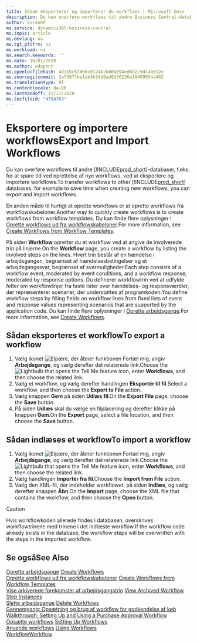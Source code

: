 ```yaml
---
title: Sådan eksporterer og importerer du workflows | Microsoft Docs
description: Du kan overføre workflows til andre Business Central-databaser, f.eks. for at spare tid ved oprettelse af nye workflows, ved at eksportere og importere workflows.
author: SorenGP
ms.service: dynamics365-business-central
ms.topic: article
ms.devlang: na
ms.tgt_pltfrm: na
ms.workload: na
ms.search.keywords: ''
ms.date: 10/01/2020
ms.author: edupont
ms.openlocfilehash: 4d11bc57066c0124bcb004894ed6b2c9dc4b812e
ms.sourcegitcommit: 2e7307fbe1eb3b34d0ad9356226a19409054a402
ms.translationtype: HT
ms.contentlocale: da-DK
ms.lasthandoff: 12/17/2020
ms.locfileid: "4754763"
---
```

# <a name="export-and-import-workflows"></a><span data-ttu-id="627e3-103">Eksportere og importere workflows</span><span class="sxs-lookup"><span data-stu-id="627e3-103">Export and Import Workflows</span></span>
<span data-ttu-id="627e3-104">Du kan overføre workflows til andre [!INCLUDE[prod_short](includes/prod_short.md)]-databaser, f.eks. for at spare tid ved oprettelse af nye workflows, ved at eksportere og importere workflows.</span><span class="sxs-lookup"><span data-stu-id="627e3-104">To transfer workflows to other [!INCLUDE[prod_short](includes/prod_short.md)] databases, for example to save time when creating new workflows, you can export and import workflows.</span></span>  

 <span data-ttu-id="627e3-105">En anden måde til hurtigt at oprette workflows er at oprette workflows fra workflowskabeloner.</span><span class="sxs-lookup"><span data-stu-id="627e3-105">Another way to quickly create workflows is to create workflows from workflow templates.</span></span> <span data-ttu-id="627e3-106">Du kan finde flere oplysninger i [Oprette workflows ud fra workflowskabeloner](across-how-to-create-workflows-from-workflow-templates.md).</span><span class="sxs-lookup"><span data-stu-id="627e3-106">For more information, see [Create Workflows from Workflow Templates](across-how-to-create-workflows-from-workflow-templates.md).</span></span>  

 <span data-ttu-id="627e3-107">På siden **Workflow** opretter du et workflow ved at angive de involverede trin på linjerne.</span><span class="sxs-lookup"><span data-stu-id="627e3-107">On the **Workflow** page, you create a workflow by listing the involved steps on the lines.</span></span> <span data-ttu-id="627e3-108">Hvert trin består af en hændelse i arbejdsgangen, begrænset af hændelsesbetingelser og et arbejdsgangssvar, begrænset af svarmuligheder.</span><span class="sxs-lookup"><span data-stu-id="627e3-108">Each step consists of a workflow event, moderated by event conditions, and a workflow response, moderated by response options.</span></span> <span data-ttu-id="627e3-109">Du definerer workflowtrin ved at udfylde felter om workflowlinjer fra faste lister over hændelses- og responsværdier, der repræsenterer scenarier, der understøttes af programkoden.</span><span class="sxs-lookup"><span data-stu-id="627e3-109">You define workflow steps by filling fields on workflow lines from fixed lists of event and response values representing scenarios that are supported by the application code.</span></span> <span data-ttu-id="627e3-110">Du kan finde flere oplysninger i [Oprette arbejdsgange](across-how-to-create-workflows.md).</span><span class="sxs-lookup"><span data-stu-id="627e3-110">For more information, see [Create Workflows](across-how-to-create-workflows.md).</span></span>  

## <a name="to-export-a-workflow"></a><span data-ttu-id="627e3-111">Sådan eksporteres et workflow</span><span class="sxs-lookup"><span data-stu-id="627e3-111">To export a workflow</span></span>  
1.  <span data-ttu-id="627e3-112">Vælg ikonet ![Elpære, der åbner funktionen Fortæl mig](media/ui-search/search_small.png "Fortæl mig, hvad du vil foretage dig"), angiv **Arbejdsgange**, og vælg derefter det relaterede link.</span><span class="sxs-lookup"><span data-stu-id="627e3-112">Choose the ![Lightbulb that opens the Tell Me feature](media/ui-search/search_small.png "Tell me what you want to do") icon, enter **Workflows**, and then choose the related link.</span></span>  
2.  <span data-ttu-id="627e3-113">Vælg et workflow, og vælg derefter handlingen **Eksportér til fil**.</span><span class="sxs-lookup"><span data-stu-id="627e3-113">Select a workflow, and then choose the **Export to File** action.</span></span>  
3.  <span data-ttu-id="627e3-114">Vælg knappen **Gem** på siden **Udlæs fil**.</span><span class="sxs-lookup"><span data-stu-id="627e3-114">On the **Export File** page, choose the **Save** button.</span></span>  
4.  <span data-ttu-id="627e3-115">På siden **Udlæs** skal du vælge en filplacering og derefter klikke på knappen **Gem**.</span><span class="sxs-lookup"><span data-stu-id="627e3-115">On the **Export** page, select a file location, and then choose the **Save** button.</span></span>  

## <a name="to-import-a-workflow"></a><span data-ttu-id="627e3-116">Sådan indlæses et workflow</span><span class="sxs-lookup"><span data-stu-id="627e3-116">To import a workflow</span></span>  
1.  <span data-ttu-id="627e3-117">Vælg ikonet ![Elpære, der åbner funktionen Fortæl mig](media/ui-search/search_small.png "Fortæl mig, hvad du vil foretage dig"), angiv **Arbejdsgange**, og vælg derefter det relaterede link.</span><span class="sxs-lookup"><span data-stu-id="627e3-117">Choose the ![Lightbulb that opens the Tell Me feature](media/ui-search/search_small.png "Tell me what you want to do") icon, enter **Workflows**, and then choose the related link.</span></span>  
2.  <span data-ttu-id="627e3-118">Vælg handlingen **Importér fra fil**.</span><span class="sxs-lookup"><span data-stu-id="627e3-118">Choose the **Import from File** action.</span></span>  
3.  <span data-ttu-id="627e3-119">Vælg den XML-fil, der indeholder workflowet, på siden **Indlæs**, og vælg derefter knappen **Åbn**.</span><span class="sxs-lookup"><span data-stu-id="627e3-119">On the **Import** page, choose the XML file that contains the workflow, and then choose the **Open** button.</span></span>  

> [!CAUTION]  
>  <span data-ttu-id="627e3-120">Hvis workflowkoden allerede findes i databasen, overskrives workflowtrinene med trinene i det indlæste workflow.</span><span class="sxs-lookup"><span data-stu-id="627e3-120">If the workflow code already exists in the database, the workflow steps will be overwritten with the steps in the imported workflow.</span></span>  

## <a name="see-also"></a><span data-ttu-id="627e3-121">Se også</span><span class="sxs-lookup"><span data-stu-id="627e3-121">See Also</span></span>  
 <span data-ttu-id="627e3-122">[Oprette arbejdsgange](across-how-to-create-workflows.md) </span><span class="sxs-lookup"><span data-stu-id="627e3-122">[Create Workflows](across-how-to-create-workflows.md) </span></span>  
 <span data-ttu-id="627e3-123">[Oprette workflows ud fra workflowskabeloner](across-how-to-create-workflows-from-workflow-templates.md) </span><span class="sxs-lookup"><span data-stu-id="627e3-123">[Create Workflows from Workflow Templates](across-how-to-create-workflows-from-workflow-templates.md) </span></span>  
 <span data-ttu-id="627e3-124">[Vise arkiverede forekomster af arbejdsgangstrin](across-how-to-view-archived-workflow-step-instances.md) </span><span class="sxs-lookup"><span data-stu-id="627e3-124">[View Archived Workflow Step Instances](across-how-to-view-archived-workflow-step-instances.md) </span></span>  
 <span data-ttu-id="627e3-125">[Slette arbejdsgange](across-how-to-delete-workflows.md) </span><span class="sxs-lookup"><span data-stu-id="627e3-125">[Delete Workflows](across-how-to-delete-workflows.md) </span></span>  
 <span data-ttu-id="627e3-126">[Gennemgang: Opsætning og brug af workflow for godkendelse af køb](walkthrough-setting-up-and-using-a-purchase-approval-workflow.md) </span><span class="sxs-lookup"><span data-stu-id="627e3-126">[Walkthrough: Setting Up and Using a Purchase Approval Workflow](walkthrough-setting-up-and-using-a-purchase-approval-workflow.md) </span></span>  
 <span data-ttu-id="627e3-127">[Opsætte workflows](across-set-up-workflows.md) </span><span class="sxs-lookup"><span data-stu-id="627e3-127">[Setting Up Workflows](across-set-up-workflows.md) </span></span>  
 <span data-ttu-id="627e3-128">[Anvende workflows](across-use-workflows.md) </span><span class="sxs-lookup"><span data-stu-id="627e3-128">[Using Workflows](across-use-workflows.md) </span></span>  
 [<span data-ttu-id="627e3-129">Workflow</span><span class="sxs-lookup"><span data-stu-id="627e3-129">Workflow</span></span>](across-workflow.md)   
